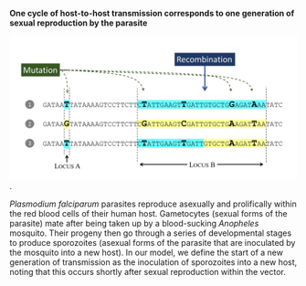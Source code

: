 **One cycle of host-to-host transmission corresponds to one generation of sexual reproduction by the parasite** 

![locus](locus.png).

*Plasmodium falciparum* parasites reproduce asexually and prolifically within the red blood cells of their human  host.  Gametocytes (sexual forms of the parasite) mate after being taken up by a blood-sucking *Anopheles* mosquito.  Their progeny then go through a series of developmental stages to produce sporozoites (asexual forms of the parasite that are inoculated by the mosquito into a new host).  In our model, we define the start of a new generation of transmission as the inoculation of sporozoites into a new host, noting that this occurs shortly after sexual reproduction within the vector.